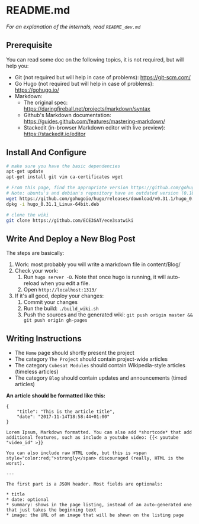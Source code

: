 
# README.md

*For an explanation of the internals, read `README_dev.md`*

## Prerequisite

You can read some doc on the following topics, it is not required, but will help you:

* Git (not required but will help in case of problems): https://git-scm.com/
* Go Hugo (not required but will help in case of problems): https://gohugo.io/
* Markdown:
    * The original spec: https://daringfireball.net/projects/markdown/syntax
    * Github's Markdown documentation: https://guides.github.com/features/mastering-markdown/
    * Stackedit (in-browser Markdown editor with live preview): https://stackedit.io/editor

## Install And Configure

```bash
# make sure you have the basic dependencies
apt-get update
apt-get install git vim ca-certificates wget

# From this page, find the appropriate version https://github.com/gohugoio/hugo/releases
# Note: ubuntu's and debian's repository have an outdated version (0.18), please use at least 0.30.
wget https://github.com/gohugoio/hugo/releases/download/v0.31.1/hugo_0.31.1_Linux-64bit.deb
dpkg -i hugo_0.31.1_Linux-64bit.deb

# clone the wiki
git clone https://github.com/ECE3SAT/ece3satwiki
```

## Write And Deploy a New Blog Post

The steps are basically:

1. Work: most probably you will write a markdown file in content/Blog/
2. Check your work:
    1. Run `hugo server -D`. Note that once hugo is running, it will auto-reload when you edit a file.
    2. Open `http://localhost:1313/`
3. If it's all good, deploy your changes:
    1. Commit your changes
    2. Run the build: `./build_wiki.sh`
    3. Push the sources and the generated wiki: `git push origin master && git push origin gh-pages`

## Writing Instructions

* The `Home` page should shortly present the project
* The category `The Project` should contain project-wide articles
* The category `Cubesat Modules` should contain Wikipedia-style articles (timeless articles)
* The category `Blog` should contain updates and announcements (timed articles)

**An article should be formatted like this:**

```
{
    "title": "This is the article title",
    "date": "2017-11-14T18:58:44+01:00"
}

Lorem Ipsum, Markdown formatted. You can also add *shortcode* that add additional features, such as include a youtube video: {{< youtube "video_id" >}}

You can also include raw HTML code, but this is <span style="color:red;">strongly</span> discouraged (really, HTML is the worst).

---

The first part is a JSON header. Most fields are optionals:

* title
* date: optional
* summary: shows in the page listing, instead of an auto-generated one that just takes the beginning text
* image: the URL of an image that will be shown on the listing page

```

